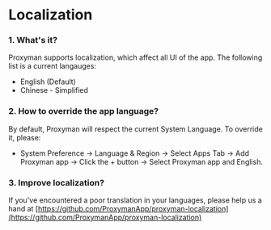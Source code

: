 # Localization

### 1. What's it?

Proxyman supports localization, which affect all UI of the app. The following list is a current langauges:

* English (Default)
* Chinese - Simplified

### 2. How to override the app language?

By default, Proxyman will respect the current System Language. To override it, please:

* System Preference -> Language & Region -> Select Apps Tab -> Add Proxyman app -> Click the + button -> Select Proxyman app and English.

### 3. Improve localization?

If you've encountered a poor translation in your languages, please help us a hand at [https://github.com/ProxymanApp/proxyman-localization](https://github.com/ProxymanApp/proxyman-localization)
